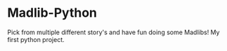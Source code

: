 # Madlib-Python
Pick from multiple different story's and have fun doing some Madlibs!  My first python project.
